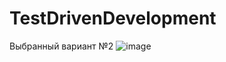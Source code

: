 # TestDrivenDevelopment
Выбранный вариант №2
![image](https://github.com/user-attachments/assets/d7bd44d0-61ab-4d4e-a375-7a316e2d025f)
